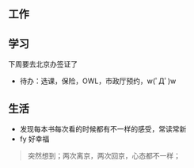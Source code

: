 ## 工作

## 学习
下周要去北京办签证了
- 待办：选课，保险，OWL，市政厅预约，w(ﾟДﾟ)w

## 生活
- 发现每本书每次看的时候都有不一样的感受，常读常新
- fy 好幸福
> 突然想到；两次离京，两次回京，心态都不一样；
